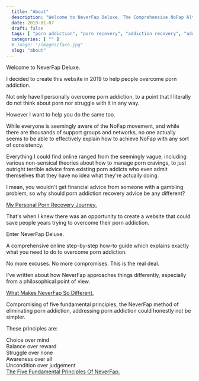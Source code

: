 ```yaml
---
  title: "About"
  description: "Welcome to NeverFap Deluxe. The Comprehensive NoFap Alternative. Overcome Your Porn Addiction With Your Five Fundamentals Of NeverFap."
  date: 2019-01-07
  draft: false
  tags: [ "porn addiction", "porn recovery", "addiction recovery", "addiction", "awareness", "nofap", "neverfap", "neverfap deluxe" ]
  categories: [ "" ]
  # image: "/images/face.jpg"
  slug: "about"
---
```


Welcome to NeverFap Deluxe.

I decided to create this website in 2019 to help people overcome porn addiction.

Not only have I personally overcome porn addiction, to a point that I literally do not think about porn nor struggle with it in any way.

However I want to help you do the same too. 

While everyone is seemingly aware of the NoFap movement, and while there are thousands of support groups and networks, no one actually seems to be able to  effectively explain how to achieve NoFap with any sort of consistency.

Everything I could find online ranged from the seemingly vague, including various non-sensical theories about how to manage porn cravings, to just outright terrible advice from existing porn addicts who even admit themselves that they have no idea what they're actually doing.

I mean, you wouldn't get financial advice from someone with a gambling problem, so why should porn addiction recovery advice be any different?

<div class="button__wrapper">
  <a class="button button__secondary" href="/articles/my-personal-porn-recovery-journey">My Personal Porn Recovery Journey.</a>
</div>

That's when I knew there was an opportunity to create a website that could save people years trying to overcome their porn addiction. 

Enter NeverFap Deluxe.

A comprehensive online step-by-step how-to guide which explains exactly what you need to do to overcome porn addiction. 

No more excuses. No more compromises. This is the real deal.

<!-- {{< hr3 "I know exactly what you need to do to overcome porn addiction." >}} -->

I've written about how NeverFap approaches things differently, especially from a philosophical point of view. 

<div class="button__wrapper">
  <a class="button button__secondary" href="/articles/what-makes-neverfap-so-different/">What Makes NeverFap So Different.</a>
</div>

Compromising of five fundamental principles, the NeverFap method of eliminating porn addiction, addressing porn addiction could honestly not be simpler. 

These principles are:

<div class="five__principles__list__main">
  <span><div class="five__principles__item__main">Choice over mind</div></span>
  <span><div class="five__principles__item__main">Balance over reward</div></span>
  <span><div class="five__principles__item__main">Struggle over none</div></span>
  <span><div class="five__principles__item__main">Awareness over all</div></span>
  <span><div class="five__principles__item__main">Uncondition over judgement</div></span>
</div>

<div class="button__wrapper">
  <a class="button button__secondary" href="/articles/the-five-fundamental-principles-of-neverfap">The Five Fundamental Principles Of NeverFap.</a>
</div>


